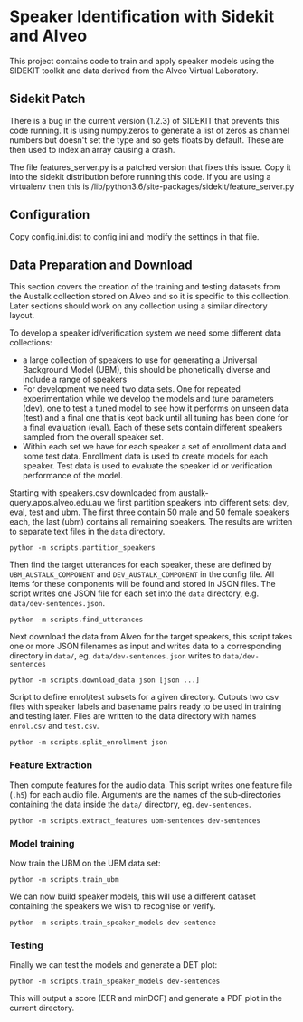 Speaker Identification with Sidekit and Alveo
===============================

This project contains code to train and apply speaker models using the 
SIDEKIT toolkit and data derived from the Alveo Virtual Laboratory. 

## Sidekit Patch

There is a bug in the current version (1.2.3) of SIDEKIT that prevents
this code running. It is using numpy.zeros to generate a list of zeros as 
channel numbers but doesn't set the type and so gets floats by default. 
These are then used to index an array causing a crash.  

The file features_server.py is a patched version that fixes this issue. 
Copy it into the sidekit distribution before running this code. If you are 
using a virtualenv then this is <venv>/lib/python3.6/site-packages/sidekit/feature_server.py 

## Configuration

Copy config.ini.dist to config.ini and modify the settings in that file.

## Data Preparation and Download

This section covers the creation of the training and testing datasets from the Austalk collection
stored on Alveo and so it is specific to this collection.  Later sections should work on any collection
using a similar directory layout. 

To develop a speaker id/verification system we need some different data collections:

* a large collection of speakers to use for generating a Universal Background Model (UBM), this should 
be phonetically diverse and include a range of speakers
* For development we need two data sets. One for repeated experimentation while we develop the 
models and tune parameters (dev), one to test a tuned model to see how it performs
on unseen data (test) and a final one that is kept back until all tuning has been done for a
final evaluation (eval).   Each of these sets contain different speakers sampled from the overall
speaker set.
* Within each set we have for each speaker a set of enrollment data and some test data.  Enrollment
data is used to create models for each speaker. Test data is used to evaluate the speaker id or 
verification performance of the model.  


Starting with speakers.csv downloaded from austalk-query.apps.alveo.edu.au we first partition
speakers into different sets: dev, eval, test and ubm. The first three contain 50 male and 50 female
speakers each, the last (ubm) contains all remaining speakers.  The results are written to separate
text files in the `data` directory.

```commandline
python -m scripts.partition_speakers  
```

Then find the target utterances for each speaker, these are defined by `UBM_AUSTALK_COMPONENT` and
`DEV_AUSTALK_COMPONENT` in the config file.  All items for these components will be found and stored
in JSON files.  The script writes one JSON file for each set into the `data` directory, e.g. `data/dev-sentences.json`.

```commandline
python -m scripts.find_utterances
``` 

Next download the data from Alveo for the target speakers, this script takes one or more JSON filenames
as input and writes data to a corresponding directory in `data/`, eg. `data/dev-sentences.json` writes to `data/dev-sentences`

```commandline
python -m scripts.download_data json [json ...] 
```

Script to define enrol/test subsets for a given directory.  Outputs two csv files with speaker labels and basename pairs 
ready to be used in training and testing later.  Files are written to the data directory with names `enrol.csv` and
`test.csv`.

```commandline
python -m scripts.split_enrollment json
```

### Feature Extraction


Then compute features for the audio data. This script writes one feature file (`.h5`) for each audio file.  Arguments
are the names of the sub-directories containing the data inside the `data/` directory, eg. `dev-sentences`.

```commandline
python -m scripts.extract_features ubm-sentences dev-sentences
```


### Model training


Now train the UBM on the UBM data set:

```commandline
python -m scripts.train_ubm
```

We can now build speaker models, this will use a different dataset containing the speakers we wish
to recognise or verify. 

```commandline
python -m scripts.train_speaker_models dev-sentence
```

### Testing

Finally we can test the models and generate a DET plot:

```commandline
python -m scripts.train_speaker_models dev-sentences
```

This will output a score (EER and minDCF) and generate a PDF plot in the current directory.



